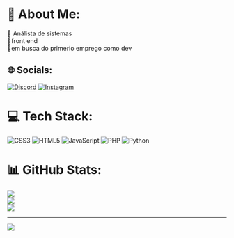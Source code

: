 # 💫 About Me:
🔭 Análista de sistemas<br>👯front end<br>🤝em busca do primerio emprego como dev <br>


## 🌐 Socials:
[![Discord](https://img.shields.io/badge/Discord-%237289DA.svg?logo=discord&logoColor=white)](https://discord.gg/DavidLucas#2783) [![Instagram](https://img.shields.io/badge/Instagram-%23E4405F.svg?logo=Instagram&logoColor=white)](https://instagram.com/_ddavidlucass)
# 💻 Tech Stack:
![CSS3](https://img.shields.io/badge/css3-%231572B6.svg?style=flat&logo=css3&logoColor=white) ![HTML5](https://img.shields.io/badge/html5-%23E34F26.svg?style=flat&logo=html5&logoColor=white) ![JavaScript](https://img.shields.io/badge/javascript-%23323330.svg?style=flat&logo=javascript&logoColor=%23F7DF1E) ![PHP](https://img.shields.io/badge/php-%23777BB4.svg?style=flat&logo=php&logoColor=white) ![Python](https://img.shields.io/badge/python-3670A0?style=flat&logo=python&logoColor=ffdd54)
# 📊 GitHub Stats:
![](https://github-readme-stats.vercel.app/api?username=davinhotech&theme=vision-friendly-dark&hide_border=true&include_all_commits=false&count_private=false)<br/>
![](https://github-readme-streak-stats.herokuapp.com/?user=davinhotech&theme=vision-friendly-dark&hide_border=true)<br/>
![](https://github-readme-stats.vercel.app/api/top-langs/?username=davinhotech&theme=vision-friendly-dark&hide_border=true&include_all_commits=false&count_private=false&layout=compact)

---
[![](https://visitcount.itsvg.in/api?id=davinhotech&icon=0&color=0)](https://visitcount.itsvg.in)

<!-- Proudly created with GPRM ( https://gprm.itsvg.in ) -->

